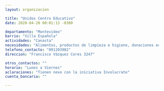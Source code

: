 ```yaml
---
layout: organizacion

title: "Unidos Centro Educativo"
date: 2020-04-20 00:01:13 -0300

departamento: "Montevideo"
barrio: "Villa Española"
actividades: "Canasta"
necesidades: "Alimentos, productos de limpieza e higiene, donaciones económicas"
telefono_contacto: "091203982"
direccion: "Francisco Vázquez Cores 3247"

otros_contactos: ""
horario: "Lunes a Viernes"
aclaraciones: "Tienen nexo con la iniciativa Involucrate"
cuenta_bancaria: ""

---
```

